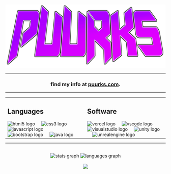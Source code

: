 <!DOCTYPE html>
<html>
  <body>
    <div align="center">
      <img height="200" src="/media/oldLogo.png"/>
      <hr>
      <h3 align="center">find my info at <a href="https://www.puurks.com/">puurks.com</a>.<br></h3>
      <hr>
    </div>
    <div align="center">
      <table>
        <tbody>
          <tr>
            <td>
              <h2 align="left">Languages</h2>
              <div align="left">
                <img src="https://skillicons.dev/icons?i=html" height="40" alt="html5 logo"  />
                <img width="12" />
                <img src="https://skillicons.dev/icons?i=css" height="40" alt="css3 logo"  />
                <img width="12" />
                <img src="https://skillicons.dev/icons?i=js" height="40" alt="javascript logo"  />
                <img width="12" />
                <img src="https://skillicons.dev/icons?i=bootstrap" height="40" alt="bootstrap logo"  />
                <img width="12" />
                <img src="https://skillicons.dev/icons?i=java" height="40" alt="java logo"  />
              </div>
            </td>
            <td>
              <h2 align="left">Software</h2>
              <div align="left">
                <img src="https://skillicons.dev/icons?i=vercel" height="40" alt="vercel logo"  />
                <img width="12" />
                <img src="https://skillicons.dev/icons?i=vscode" height="40" alt="vscode logo"  />
                <img width="12" />
                <img src="https://skillicons.dev/icons?i=visualstudio" height="40" alt="visualstudio logo"  />
                <img width="12" />
                <img src="https://skillicons.dev/icons?i=unity" height="40" alt="unity logo"  />
                <img width="12" />
                <img src="https://skillicons.dev/icons?i=unreal" height="40" alt="unrealengine logo"  />
              </div>
            </td>
          </tr>
        </tbody>
      </table>
    </div>
    <hr>
    <br>
    <div align="center">
      <img src="https://github-readme-stats.vercel.app/api?username=Puurks&hide_title=false&hide_rank=true&show_icons=true&include_all_commits=true&count_private=true&disable_animations=false&theme=dracula&locale=en&hide_border=false&order=1" height="150" alt="stats graph"  />
      <img src="https://github-readme-stats.vercel.app/api/top-langs?username=Puurks&locale=en&hide_title=false&layout=compact&card_width=320&langs_count=5&theme=dracula&hide_border=false&order=2" height="150" alt="languages graph"  />
    </div>
    <br>
    <div align="center">
      <img src="https://profile-counter.glitch.me/Puurks/count.svg?"  />
    </div>
  </body>
</html>
<!--
**Puurks/Puurks** is a ✨ _special_ ✨ repository because its `README.md` (this file) appears on your GitHub profile.

Here are some ideas to get you started:

- 🔭 I’m currently working on ...
- 🌱 I’m currently learning ...
- 👯 I’m looking to collaborate on ...
- 🤔 I’m looking for help with ...
- 💬 Ask me about ...
- 📫 How to reach me: ...
- 😄 Pronouns: ...
- ⚡ Fun fact: ...
-->
